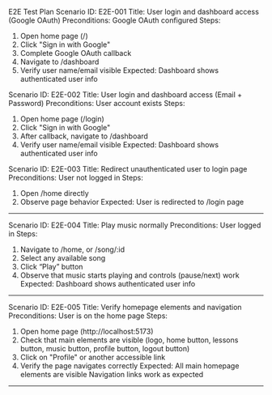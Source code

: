 E2E Test Plan
Scenario ID: E2E-001
Title: User login and dashboard access (Google OAuth)
Preconditions: Google OAuth configured
Steps:
1) Open home page (/) 
2) Click "Sign in with Google"
3) Complete Google OAuth callback
4) Navigate to /dashboard
5) Verify user name/email visible
Expected: Dashboard shows authenticated user info

Scenario ID: E2E-002
Title: User login and dashboard access (Email + Password)
Preconditions: User account exists
Steps:
1) Open home page (/login)
2) Click "Sign in with Google"
3) After callback, navigate to /dashboard
4) Verify user name/email visible
Expected: Dashboard shows authenticated user info

Scenario ID: E2E-003
Title: Redirect unauthenticated user to login page
Preconditions: User not logged in 
Steps:
1) Open /home directly
2) Observe page behavior 
Expected: User is redirected to /login page

---

Scenario ID: E2E-004
Title: Play music normally
Preconditions: User logged in
Steps:
1) Navigate to /home, or /song/:id
2) Select any available song
3) Click “Play” button
4) Observe that music starts playing and controls (pause/next) work 
Expected: Dashboard shows authenticated user info

---

Scenario ID: E2E-005
Title: Verify homepage elements and navigation
Preconditions: User is on the home page
Steps:
1) Open home page (http://localhost:5173)
2) Check that main elements are visible (logo, home button, lessons button, music button, profile button, logout button)
3) Click on "Profile" or another accessible link
4) Verify the page navigates correctly 
Expected:
All main homepage elements are visible
Navigation links work as expected

---